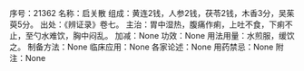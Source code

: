 序号：21362
名称：启关散
组成：黄连2钱，人参2钱，茯苓2钱，木香3分，吴茱萸5分。
出处：《辨证录》卷七。
主治：胃中湿热，腹痛作痢，上吐不食，下痢不止，至勺水难饮，胸中闷乱。
加减：None
功效：None
用法用量：水煎服，缓饮之。
制备方法：None
临床应用：None
各家论述：None
用药禁忌：None
附注：None

